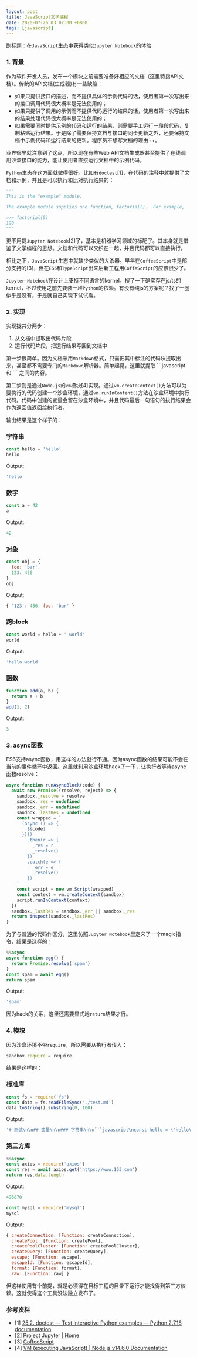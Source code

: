 ```yaml
---
layout: post
title: JavaScript文学编程 
date: 2020-07-26 03:02:00 +0800
tags: [javascript]
---
```


副标题：在`JavaScript`生态中获得类似`Jupyter Notebook`的体验

### 1. 背景

作为软件开发人员，发布一个模块之前需要准备好相应的文档（这里特指API文档）。传统的API文档(生成器)有一些缺陷：

* 如果只提供接口的描述，而不提供具体的示例代码的话，使用者第一次写出来的接口调用代码很大概率是无法使用的；
* 如果只提供了调用的示例而不提供代码运行的结果的话，使用者第一次写出来的结果处理代码很大概率是无法使用的；
* 如果需要同时提供示例的代码和运行的结果，则需要手工运行一段段代码，复制粘贴运行结果。于是除了需要保持文档与接口的同步更新之外，还要保持文档中示例代码和运行结果的更新。程序员不想写文档的理由++。

业界很早就注意到了这点，所以现在有些Web API文档生成器甚至提供了在线调用沙盒接口的能力，能让使用者直接运行文档中的示例代码。

`Python`生态在这方面就做得很好。比如有`doctest`[1]，在代码的注释中就提供了文档和示例，并且是可以执行和比对执行结果的：

```python
"""
This is the "example" module.

The example module supplies one function, factorial().  For example,

>>> factorial(5)
120
"""
```

更不用提`Jupyter Notebook`[2]了，基本是机器学习领域的标配了。其本身就是借鉴了文学编程的思想。文档和代码可以交织在一起，并且代码都可以直接执行。

相比之下，`JavaScript`生态中就缺少类似的大杀器。早年在`CoffeeScript`中是部分支持的[3]，但在`ES6`和`TypeScript`出来后新工程用`CoffeScript`的应该很少了。

`Jupyter Notebook`在设计上支持不同语言的kernel，搜了一下确实存在js/ts的kernel，不过使用之前先要装一堆`Python`的依赖。有没有纯js的方案呢？找了一圈似乎是没有，于是就自己实现下试试看。

### 2. 实现

实现拢共分两步：

1. 从文档中提取出代码片段
2. 运行代码片段，把运行结果写回到文档中

第一步很简单。因为文档采用`Markdown`格式，只需把其中标注的代码块提取出来，甚至都不需要专门的`Markdown`解析器。简单起见，这里就提取 \`\`\`javascript 和 \`\`\` 之间的内容。

第二步则是通过`Node.js`的`vm`模块[4]实现。通过`vm.createContext()`方法可以为要执行的代码创建一个沙盒环境，通过`vm.runInContent()`方法在沙盒环境中执行代码。代码中创建的变量会留在沙盒环境中，并且代码最后一句语句的执行结果会作为返回值返回给执行者。

输出结果是这个样子的：

### 字符串

```javascript
const hello = 'hello'
hello
```
Output:
```javascript
'hello'
```


### 数字

```javascript
const a = 42
a
```
Output:
```javascript
42
```


### 对象

```javascript
const obj = {
  foo: 'bar',
  123: 456
}
obj
```
Output:
```javascript
{ '123': 456, foo: 'bar' }
```


### 跨block

```javascript
const world = hello + ' world'
world
```
Output:
```javascript
'hello world'
```

### 函数

```javascript
function add(a, b) {
  return a + b
}
add(1, 2)
```
Output:
```javascript
3
```

### 3. async函数

ES6支持async函数，用这样的方法就行不通。因为async函数的结果可能不会在当前的事件循环中返回。这里就利用沙盒环境hack了一下，让执行者等待async函数resolve：

```javascript
async function runAsyncBlock(code) {
  await new Promise((resolve, reject) => {
    sandbox._resolve = resolve
    sandbox._res = undefined
    sandbox._err = undefined
    sandbox._lastRes = undefined
    const wrapped = `
      (async () => {
        ${code}
      })()
        .then(r => {
          _res = r
          _resolve()
        })
        .catch(e => {
          _err = e
          _resolve()
        })
    `
    const script = new vm.Script(wrapped)
    const context = vm.createContext(sandbox)
    script.runInContext(context)
  })
  sandbox._lastRes = sandbox._err || sandbox._res
  return inspect(sandbox._lastRes)
}
```

为了与普通的代码作区分，这里仿照`Jupyter Notebook`里定义了一个magic指令，结果是这样的：

```javascript
%%async
async function egg() {
  return Promise.resolve('spam')
}
const spam = await egg()
return spam
```
Output:
```javascript
'spam'
```

因为hack的关系，这里还需要显式地`return`结果才行。

### 4. 模块

因为沙盒环境不带`require`，所以需要从执行者传入：

```javascript
sandbox.require = require
```

结果是这样的：

### 标准库
```javascript
const fs = require('fs')
const data = fs.readFileSync('./test.md')
data.toString().substring(0, 100)
```
Output:
```javascript
'# 测试\n\n## 变量\n\n### 字符串\n\n```javascript\nconst hello = \'hello\'\nhello\n```\n\n### 数字\n\n```javascript\nconst a ='
```


### 第三方库
```javascript
%%async
const axios = require('axios')
const res = await axios.get('https://www.163.com')
return res.data.length
```
Output:
```javascript
496870
```

```javascript
const mysql = require('mysql')
mysql
```
Output:
```javascript
{ createConnection: [Function: createConnection],
  createPool: [Function: createPool],
  createPoolCluster: [Function: createPoolCluster],
  createQuery: [Function: createQuery],
  escape: [Function: escape],
  escapeId: [Function: escapeId],
  format: [Function: format],
  raw: [Function: raw] }
```

但这样使用有个前提，就是必须得在目标工程的目录下运行才能找得到第三方依赖。这就使得这个工具没法独立发布了。

### 参考资料
* [1] [25.2. doctest — Test interactive Python examples — Python 2.7.18 documentation](https://docs.python.org/2/library/doctest.html)
* [2] [Project Jupyter \| Home](https://jupyter.org/)
* [3] [CoffeeScript](http://coffeescript.org/#literate)
* [4] [VM (executing JavaScript) \| Node.js v14.6.0 Documentation](https://nodejs.org/api/vm.html)
